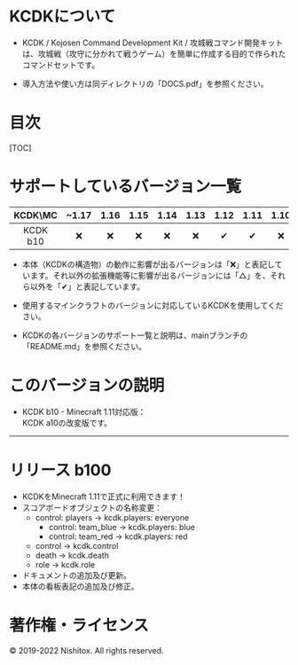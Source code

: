 
# KCDKについて

* KCDK / Kojosen Command Development Kit / 攻城戦コマンド開発キットは、攻城戦（攻守に分かれて戦うゲーム）を簡単に作成する目的で作られたコマンドセットです。

* 導入方法や使い方は同ディレクトリの「DOCS.pdf」を参照ください。



# 目次

[TOC]



# サポートしているバージョン一覧

| KCDK\MC  | ~1.17 | 1.16  | 1.15  | 1.14  | 1.13  | 1.12  | 1.11  | 1.10  | 1.9~  |
| :------: | :---: | :---: | :---: | :---: | :---: | :---: | :---: | :---: | :---: |
| KCDK b10 |   ❌   |   ❌   |   ❌   |   ❌   |   ❌   |   ✔   |   ✔   |   ❌   |   ❌   |

* 本体（KCDKの構造物）の動作に影響が出るバージョンは「❌」と表記しています。それ以外の拡張機能等に影響が出るバージョンには「△」を、それら以外を「✔」と表記しています。

* 使用するマインクラフトのバージョンに対応しているKCDKを使用してください。

* KCDKの各バージョンのサポート一覧と説明は、mainブランチの「README.md」を参照ください。



# このバージョンの説明

* KCDK b10 - Minecraft 1.11対応版：  
  KCDK a10の改変版です。

---

# リリース b100

* KCDKをMinecraft 1.11で正式に利用できます！
* スコアボードオブジェクトの名称変更：
  * control: players -> kcdk.players: everyone
    * control: team_blue -> kcdk.players: blue
    * control: team_red -> kcdk.players: red
  * control -> kcdk.control
  * death -> kcdk.death
  * role -> kcdk.role
* ドキュメントの追加及び更新。
* 本体の看板表記の追加及び修正。

# 著作権・ライセンス
© 2019-2022 Nishitox. All rights reserved.
